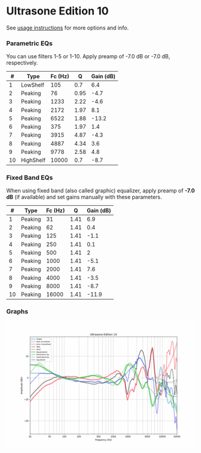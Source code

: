 # Ultrasone Edition 10
See [usage instructions](https://github.com/jaakkopasanen/AutoEq#usage) for more options and info.

### Parametric EQs
You can use filters 1-5 or 1-10. Apply preamp of -7.0 dB or -7.0 dB, respectively.

|   # | Type      |   Fc (Hz) |    Q |   Gain (dB) |
|-----|-----------|-----------|------|-------------|
|   1 | LowShelf  |       105 | 0.7  |         6.4 |
|   2 | Peaking   |        76 | 0.95 |        -4.7 |
|   3 | Peaking   |      1233 | 2.22 |        -4.6 |
|   4 | Peaking   |      2172 | 1.97 |         8.1 |
|   5 | Peaking   |      6522 | 1.88 |       -13.2 |
|   6 | Peaking   |       375 | 1.97 |         1.4 |
|   7 | Peaking   |      3915 | 4.87 |        -4.3 |
|   8 | Peaking   |      4887 | 4.34 |         3.6 |
|   9 | Peaking   |      9778 | 2.58 |         4.8 |
|  10 | HighShelf |     10000 | 0.7  |        -8.7 |

### Fixed Band EQs
When using fixed band (also called graphic) equalizer, apply preamp of **-7.0 dB** (if available) and set gains manually with these parameters.

|   # | Type    |   Fc (Hz) |    Q |   Gain (dB) |
|-----|---------|-----------|------|-------------|
|   1 | Peaking |        31 | 1.41 |         6.9 |
|   2 | Peaking |        62 | 1.41 |         0.4 |
|   3 | Peaking |       125 | 1.41 |        -1.1 |
|   4 | Peaking |       250 | 1.41 |         0.1 |
|   5 | Peaking |       500 | 1.41 |         2   |
|   6 | Peaking |      1000 | 1.41 |        -5.1 |
|   7 | Peaking |      2000 | 1.41 |         7.6 |
|   8 | Peaking |      4000 | 1.41 |        -3.5 |
|   9 | Peaking |      8000 | 1.41 |        -8.7 |
|  10 | Peaking |     16000 | 1.41 |       -11.9 |

### Graphs
![](./Ultrasone%20Edition%2010.png)
